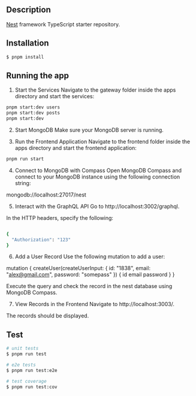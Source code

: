 ## Description

[Nest](https://github.com/nestjs/nest) framework TypeScript starter repository.

## Installation

```bash
$ pnpm install
```

## Running the app

1. Start the Services
Navigate to the gateway folder inside the apps directory and start the services:

```bash
pnpm start:dev users
pnpm start:dev posts
pnpm start:dev

```
2. Start MongoDB
Make sure your MongoDB server is running. 

3. Run the Frontend Application
Navigate to the frontend folder inside the apps directory and start the frontend application:

```bash
pnpm run start

```

4. Connect to MongoDB with Compass
Open MongoDB Compass and connect to your MongoDB instance using the following connection string:

mongodb://localhost:27017/nest

5. Interact with the GraphQL API
Go to http://localhost:3002/graphql.

In the HTTP headers, specify the following:
```bash

{
  "Authorization": "123"
}

```

6. Add a User Record
Use the following mutation to add a user:

mutation {
  createUser(createUserInput: {
    id: "1838",
    email: "alex@gmail.com",
    password: "somepass"
  }) {
    id
    email
    password
  }
}

Execute the query and check the record in the nest database using MongoDB Compass.

7. View Records in the Frontend
Navigate to http://localhost:3003/.

The records should be displayed.


## Test

```bash
# unit tests
$ pnpm run test

# e2e tests
$ pnpm run test:e2e

# test coverage
$ pnpm run test:cov
```